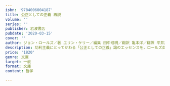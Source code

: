 ```yaml
---
isbn: '9784006004187'
title: 公正としての正義 再説
volume: ''
series: ''
publisher: 岩波書店
pubdate: '2020-03-15'
cover: ''
author: ジョン・ロールズ／著 エリン・ケリー／編集 田中成明／翻訳 亀本洋／翻訳 平井亮輔／翻訳
description: 功利主義にとってかわる「公正としての正義」論のエッセンスを，ロールズ自身が一般向けに簡潔に概説．
price: '1820'
genre: 文庫
target: 一般
format: 文庫
content: 哲学

---
```

